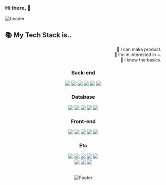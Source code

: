 ### Hi there,  👋
![header](https://capsule-render.vercel.app/api?type=soft&color=auto&height=130&section=header&text=I'm%20DongWoo%20Lee&fontSize=90)

<!--내 자기소개 약간-->

## 📚 My Tech Stack is..
<p align="right">
🥇 I can make product.<br>
🥈 I'm in interested in ~.<br>
🥉 I know the basics. <br>
</p>
<div align="center">
  
  <div align = "center">
    <h3>Back-end</h3>
    <img src="https://img.shields.io/badge/JAVA🥇-007396?style=for-the-badge&logo=java&logoColor=white"> 
    <img src="https://img.shields.io/badge/Spring🥇-6DB33F?style=for-the-badge&logo=Spring&logoColor=white"/>
    <img src="https://img.shields.io/badge/SpringBoot🥇-6DB33F?style=for-the-badge&logo=SpringBoot&logoColor=white"/>  
    <img src="https://img.shields.io/badge/Thymeleaf🥇-005F0F?style=for-the-badge&logo=thymeleaf&logoColor=white"> 
    <img src="https://img.shields.io/badge/Aws🥇-232F3E?style=for-the-badge&logo=amazonaws&logoColor=white">
    <img src="https://img.shields.io/badge/Nginx🥇-009639?style=for-the-badge&logo=nginx&logoColor=white">
  </div>
  
  <div>
    <h3>Database</h3>
    <img src="https://img.shields.io/badge/mysql🥇-4479A1?style=for-the-badge&logo=mysql&logoColor=white"> 
    <img src="https://img.shields.io/badge/redis🥈-DC382D?style=for-the-badge&logo=redis&logoColor=white">
    <img src="https://img.shields.io/badge/H2🥈-0000CC?style=for-the-badge&logo=&logoColor=white">
    <img src="https://img.shields.io/badge/MongoDB🥈-47A248?style=for-the-badge&logo=mongodb&logoColor=white">
    <img src="https://img.shields.io/badge/Oracle🥉-F80000?style=for-the-badge&logo=oracle&logoColor=white">
  </div>
  
  <div>
    <h3>Front-end</h3>
    <img src="https://img.shields.io/badge/html5🥉-E34F26?style=for-the-badge&logo=html5&logoColor=white"> 
    <img src="https://img.shields.io/badge/css🥉-1572B6?style=for-the-badge&logo=css3&logoColor=white"> 
    <img src="https://img.shields.io/badge/javascript🥉-F7DF1E?style=for-the-badge&logo=javascript&logoColor=black"> 
    <img src="https://img.shields.io/badge/jquery🥉-0769AD?style=for-the-badge&logo=jquery&logoColor=white">
    <img src="https://img.shields.io/badge/bootstrap🥉-7952B3?style=for-the-badge&logo=bootstrap&logoColor=white">
  </div>
  
  <div>
    <h3>Etc</h3> 
    <img src="https://img.shields.io/badge/IEAD-000000?style=for-the-badge&logo=intellijidea&logoColor=white">
    <img src="https://img.shields.io/badge/VSCode-007ACC?style=for-the-badge&logo=visualstudiocode&logoColor=white">
    <img src="https://img.shields.io/badge/Ubuntu-E95420?style=for-the-badge&logo=ubuntu&logoColor=white">
    <img src="https://img.shields.io/badge/Vim-019733?style=for-the-badge&logo=vim&logoColor=white">
    <img src="https://img.shields.io/badge/Jira-0052CC?style=for-the-badge&logo=jira&logoColor=white">
    <br>
    <img src="https://img.shields.io/badge/Confluence-172B4D?style=for-the-badge&logo=confluence&logoColor=white">    
    <img src="https://img.shields.io/badge/Git/Github-181717?style=for-the-badge&logo=github&logoColor=white">   
    <img src="https://img.shields.io/badge/Git/Slack-4A154B?style=for-the-badge&logo=slack&logoColor=white">   
    
  </div>
  <br>

<!--
**eastmeet/eastmeet** is a ✨ _special_ ✨ repository because its `README.md` (this file) appears on your GitHub profile.

Here are some ideas to get you started:

- 🔭 I’m currently working on ...
- 🌱 I’m currently learning ...
- 👯 I’m looking to collaborate on ...
- 🤔 I’m looking for help with ...
- 💬 Ask me about ...

- 😄 Pronouns: ...
- ⚡ Fun fact: ...
-->



![Footer](https://capsule-render.vercel.app/api?type=waving&color=auto&height=200&section=footer)
